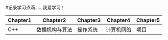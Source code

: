 #记录学习点滴……我爱学习！

| Chapter1 | Chapter2  | Chapter3| Chapter4 |Chapter5
|--------|-------------|---------|----------|--------
|   C++  | 数据机构与算法| 操作系统  | 计算机网络|项目